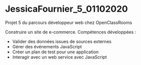 # JessicaFournier_5_01102020

Projet 5 du parcours développeur web chez OpenClassRooms

Construire un site de e-commerce.
Compétences développées : 
  - Valider des données issues de sources externes
  - Gérer des événements JavaScript
  - Créer un plan de test pour une application
  - Interagir avec un web service avec JavaScript

